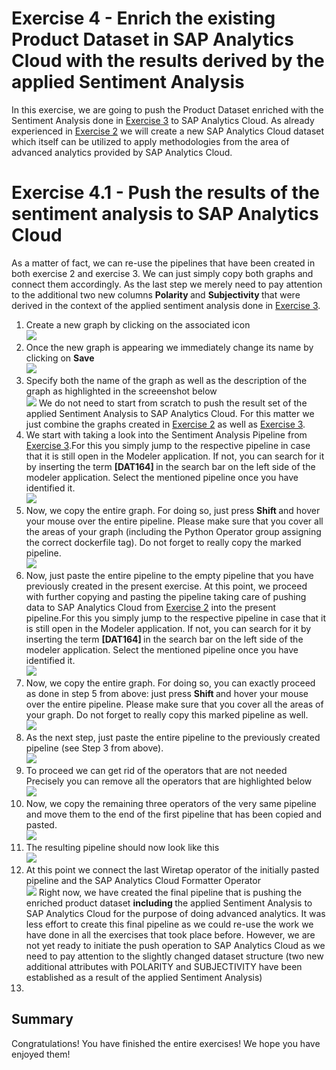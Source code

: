 # Exercise 4 - Enrich the existing Product Dataset in SAP Analytics Cloud with the results derived by the applied Sentiment Analysis

In this exercise, we are going to push the Product Dataset enriched with the Sentiment Analysis done in [Exercise 3](../ex3/README.md) to SAP Analytics Cloud. As already experienced in [Exercise 2](../ex2/README.md)  we will create a new SAP Analytics Cloud dataset which itself can be utilized to apply methodologies from the area of advanced analytics provided by SAP Analytics Cloud.

# Exercise 4.1 - Push the results of the sentiment analysis to SAP Analytics Cloud

As a matter of fact, we can re-use the pipelines that have been created in both exercise 2 and exercise 3. We can just simply copy both graphs and connect them accordingly. As the last step we merely need to pay attention to the additional two new columns <b> Polarity </b> and <b> Subjectivity </b> that were derived in the context of the applied sentiment analysis done in [Exercise 3](../ex3/README.md).

1. Create a new graph by clicking on the associated icon
<br>![](./images/Ex4_1.png)
2. Once the new graph is appearing we immediately change its name by clicking on <b> Save </b>
<br>![](./images/Ex4_2.png)
3. Specify both the name of the graph as well as the description of the graph as highlighted in the screeenshot below
<br>![](./images/Ex4_3.png)
We do not need to start from scratch to push the result set of the applied Sentiment Analysis to SAP Analytics Cloud. For this matter we just combine the graphs created in [Exercise 2](../ex2/README.md) as well as [Exercise 3](../ex3/README.md).
4. We start with taking a look into the Sentiment Analysis Pipeline from [Exercise 3](../ex3/README.md).For this you simply jump to the respective pipeline in case that it is still open in the Modeler application. If not, you can search for it by inserting the term <b> [DAT164] </b> in the search bar on the left side of the modeler application. Select the mentioned pipeline once you have identified it.
<br>![](./images/Ex4_4.png)
5. Now, we copy the entire graph. For doing so, just press <b> Shift </b> and hover your mouse over the entire pipeline. Please make sure that you cover all the areas of your graph (including the Python Operator group assigning the correct dockerfile tag). Do not forget to really copy the marked pipeline.
<br>![](./images/Ex4_5.png)
6. Now, just paste the entire pipeline to the empty pipeline that you have previously created in the present exercise. At this point, we proceed with further copying and pasting the pipeline taking care of pushing data to SAP Analytics Cloud from [Exercise 2](../ex2/README.md) into the present pipeline.For this you simply jump to the respective pipeline in case that it is still open in the Modeler application. If not, you can search for it by inserting the term <b> [DAT164] </b> in the search bar on the left side of the modeler application. Select the mentioned pipeline once you have identified it.
<br>![](./images/Ex4_6.png)
7. Now, we copy the entire graph. For doing so, you can exactly proceed as done in step 5 from above: just press <b> Shift </b> and hover your mouse over the entire pipeline. Please make sure that you cover all the areas of your graph. Do not forget to really copy this marked pipeline as well.
<br>![](./images/Ex4_7.png)
8. As the next step, just paste the entire pipeline to the previously created pipeline (see Step 3 from above).
<br>![](./images/Ex4_8.png)
9. To proceed we can get rid of the operators that are not needed Precisely you can remove all the operators that are highlighted below
<br>![](./images/Ex4_9.png)
10. Now, we copy the remaining three operators of the very same pipeline and move them to the end of the first pipeline that has been copied and pasted. 
<br>![](./images/Ex4_10.png)
11. The resulting pipeline should now look like this
<br>![](./images/Ex4_11.png)
12. At this point we connect the last Wiretap operator of the initially pasted pipeline and the SAP Analytics Cloud Formatter Operator
<br>![](./images/Ex4_12.png)
Right now, we have created the final pipeline that is pushing the enriched product dataset <b> including </b> the applied Sentiment Analysis to SAP Analytics Cloud for the purpose of doing advanced analytics. It was less effort to create this final pipeline as we could re-use the work we have done in all the exercises that took place before. However, we are not yet ready to initiate the push operation to SAP Analytics Cloud as we need to pay attention to the slightly changed dataset structure (two new additional attributes with POLARITY and SUBJECTIVITY have been established as a result of the applied Sentiment Analysis)
13. 


## Summary
Congratulations! You have finished the entire exercises! We hope you have enjoyed them!
